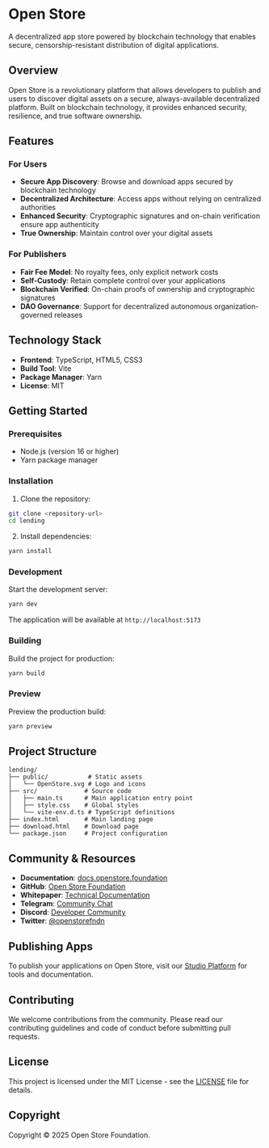 # Open Store

A decentralized app store powered by blockchain technology that enables secure, censorship-resistant distribution of digital applications.

## Overview

Open Store is a revolutionary platform that allows developers to publish and users to discover digital assets on a secure, always-available decentralized platform. Built on blockchain technology, it provides enhanced security, resilience, and true software ownership.

## Features

### For Users
- **Secure App Discovery**: Browse and download apps secured by blockchain technology
- **Decentralized Architecture**: Access apps without relying on centralized authorities
- **Enhanced Security**: Cryptographic signatures and on-chain verification ensure app authenticity
- **True Ownership**: Maintain control over your digital assets

### For Publishers
- **Fair Fee Model**: No royalty fees, only explicit network costs
- **Self-Custody**: Retain complete control over your applications
- **Blockchain Verified**: On-chain proofs of ownership and cryptographic signatures
- **DAO Governance**: Support for decentralized autonomous organization-governed releases

## Technology Stack

- **Frontend**: TypeScript, HTML5, CSS3
- **Build Tool**: Vite
- **Package Manager**: Yarn
- **License**: MIT

## Getting Started

### Prerequisites

- Node.js (version 16 or higher)
- Yarn package manager

### Installation

1. Clone the repository:
```bash
git clone <repository-url>
cd lending
```

2. Install dependencies:
```bash
yarn install
```

### Development

Start the development server:
```bash
yarn dev
```

The application will be available at `http://localhost:5173`

### Building

Build the project for production:
```bash
yarn build
```

### Preview

Preview the production build:
```bash
yarn preview
```

## Project Structure

```
lending/
├── public/           # Static assets
│   └── OpenStore.svg # Logo and icons
├── src/             # Source code
│   ├── main.ts      # Main application entry point
│   ├── style.css    # Global styles
│   └── vite-env.d.ts # TypeScript definitions
├── index.html       # Main landing page
├── download.html    # Download page
└── package.json     # Project configuration
```

## Community & Resources

- **Documentation**: [docs.openstore.foundation](https://docs.openstore.foundation)
- **GitHub**: [Open Store Foundation](https://github.com/Open-Store-Foundation)
- **Whitepaper**: [Technical Documentation](https://github.com/Open-Store-Foundation/whitepaper/blob/main/open-store-whitepaper-en.pdf)
- **Telegram**: [Community Chat](https://t.me/openstore_community)
- **Discord**: [Developer Community](https://discord.gg/CPmjuPNt)
- **Twitter**: [@openstorefndn](https://x.com/openstorefndn)

## Publishing Apps

To publish your applications on Open Store, visit our [Studio Platform](https://studio.openstore.foundation) for tools and documentation.

## Contributing

We welcome contributions from the community. Please read our contributing guidelines and code of conduct before submitting pull requests.

## License

This project is licensed under the MIT License - see the [LICENSE](LICENSE) file for details.

## Copyright

Copyright © 2025 Open Store Foundation.